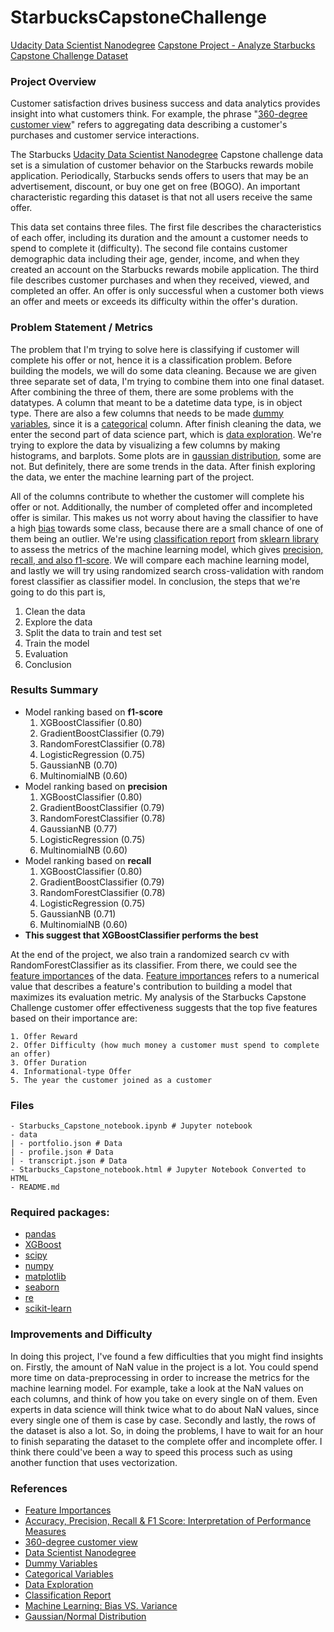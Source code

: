 # StarbucksCapstoneChallenge

[Udacity Data Scientist Nanodegree](https://www.udacity.com/course/data-scientist-nanodegree--nd025)
[Capstone Project - Analyze Starbucks Capstone Challenge Dataset](https://medium.com/@bariqhibat/data-scientist-nanodegree-starbucks-capstone-challenge-2a313a5d4084)

### Project Overview

Customer satisfaction drives business success and data analytics provides insight into what customers think. For example, the phrase "[360-degree customer view](https://searchsalesforce.techtarget.com/definition/360-degree-customer-view)" refers to aggregating data describing a customer's purchases and customer service interactions.

The Starbucks [Udacity Data Scientist Nanodegree](https://www.udacity.com/course/data-scientist-nanodegree--nd025) Capstone challenge data set is a simulation of customer behavior on the Starbucks rewards mobile application. Periodically, Starbucks sends offers to users that may be an advertisement, discount, or buy one get on free (BOGO). An important characteristic regarding this dataset is that not all users receive the same offer.

This data set contains three files. The first file describes the characteristics of each offer, including its duration and the amount a customer needs to spend to complete it (difficulty). The second file contains customer demographic data including their age, gender, income, and when they created an account on the Starbucks rewards mobile application. The third file describes customer purchases and when they received, viewed, and completed an offer. An offer is only successful when a customer both views an offer and meets or exceeds its difficulty within the offer's duration.

### Problem Statement / Metrics

The problem that I'm trying to solve here is classifying if customer will complete his offer or not, hence it is a classification problem. Before building the models, we will do some data cleaning. Because we are given three separate set of data, I'm trying to combine them into one final dataset. After combining the three of them, there are some problems with the datatypes. A column that meant to be a datetime data type, is in object type. There are also a few columns that needs to be made [dummy variables](<https://en.wikipedia.org/wiki/Dummy_variable_(statistics)>), since it is a [categorical](https://en.wikipedia.org/wiki/Categorical_variable) column. After finish cleaning the data, we enter the second part of data science part, which is [data exploration](https://en.wikipedia.org/wiki/Data_exploration#:~:text=Data%20exploration%20is%20an%20approach,through%20traditional%20data%20management%20systems.). We're trying to explore the data by visualizing a few columns by making histograms, and barplots. Some plots are in [gaussian distribution](https://en.wikipedia.org/wiki/Normal_distribution), some are not. But definitely, there are some trends in the data. After finish exploring the data, we enter the machine learning part of the project.

All of the columns contribute to whether the customer will complete his offer or not. Additionally, the number of completed offer and incompleted offer is similar. This makes us not worry about having the classifier to have a high [bias](https://becominghuman.ai/machine-learning-bias-vs-variance-641f924e6c57) towards some class, because there are a small chance of one of them being an outlier. We're using [classification report](https://scikit-learn.org/stable/modules/generated/sklearn.metrics.classification_report.html) from [sklearn library](https://scikit-learn.org/stable/index.html) to assess the metrics of the machine learning model, which gives [precision, recall, and also f1-score](https://blog.exsilio.com/all/accuracy-precision-recall-f1-score-interpretation-of-performance-measures/#:~:text=Precision%20%2D%20Precision%20is%20the%20ratio,the%20total%20predicted%20positive%20observations.&text=F1%20score%20%2D%20F1%20Score%20is,and%20false%20negatives%20into%20account.). We will compare each machine learning model, and lastly we will try using randomized search cross-validation with random forest classifier as classifier model. In conclusion, the steps that we're going to do this part is,

1. Clean the data
2. Explore the data
3. Split the data to train and test set
4. Train the model
5. Evaluation
6. Conclusion

### Results Summary

- Model ranking based on **f1-score**
  1. XGBoostClassifier (0.80)
  2. GradientBoostClassifier (0.79)
  3. RandomForestClassifier (0.78)
  4. LogisticRegression (0.75)
  5. GaussianNB (0.70)
  6. MultinomialNB (0.60)
- Model ranking based on **precision**
  1. XGBoostClassifier (0.80)
  2. GradientBoostClassifier (0.79)
  3. RandomForestClassifier (0.78)
  4. GaussianNB (0.77)
  5. LogisticRegression (0.75)
  6. MultinomialNB (0.60)
- Model ranking based on **recall**
  1. XGBoostClassifier (0.80)
  2. GradientBoostClassifier (0.79)
  3. RandomForestClassifier (0.78)
  4. LogisticRegression (0.75)
  5. GaussianNB (0.71)
  6. MultinomialNB (0.60)
- **This suggest that XGBoostClassifier performs the best**

At the end of the project, we also train a randomized search cv with RandomForestClassifier as its classifier. From there, we could see the [feature importances](https://towardsdatascience.com/running-random-forests-inspect-the-feature-importances-with-this-code-2b00dd72b92e) of the data. [Feature importances](https://towardsdatascience.com/running-random-forests-inspect-the-feature-importances-with-this-code-2b00dd72b92e) refers to a numerical value that describes a feature's contribution to building a model that maximizes its evaluation metric. My analysis of the Starbucks Capstone Challenge customer offer effectiveness suggests that the top five features based on their importance are:

    1. Offer Reward
    2. Offer Difficulty (how much money a customer must spend to complete an offer)
    3. Offer Duration
    4. Informational-type Offer
    5. The year the customer joined as a customer

### Files

```
- Starbucks_Capstone_notebook.ipynb # Jupyter notebook
- data
| - portfolio.json # Data
| - profile.json # Data
| - transcript.json # Data
- Starbucks_Capstone_notebook.html # Jupyter Notebook Converted to HTML
- README.md
```

### Required packages:

- [pandas](https://pandas.pydata.org/)
- [XGBoost](https://xgboost.readthedocs.io/en/latest/)
- [scipy](https://www.scipy.org/)
- [numpy](http://www.numpy.org/)
- [matplotlib](https://matplotlib.org/)
- [seaborn](https://seaborn.pydata.org/)
- [re](https://docs.python.org/3/library/re.html)
- [scikit-learn](https://scikit-learn.org/stable/)

### Improvements and Difficulty

In doing this project, I've found a few difficulties that you might find insights on. Firstly, the amount of NaN value in the project is a lot. You could spend more time on data-preprocessing in order to increase the metrics for the machine learning model. For example, take a look at the NaN values on each columns, and think of how you take on every single on of them. Even experts in data science will think twice what to do about NaN values, since every single one of them is case by case. Secondly and lastly, the rows of the dataset is also a lot. So, in doing the problems, I have to wait for an hour to finish separating the dataset to the complete offer and incomplete offer. I think there could've been a way to speed this process such as using another function that uses vectorization.

### References

- [Feature Importances](https://towardsdatascience.com/running-random-forests-inspect-the-feature-importances-with-this-code-2b00dd72b92e)
- [Accuracy, Precision, Recall & F1 Score: Interpretation of Performance Measures](https://blog.exsilio.com/all/accuracy-precision-recall-f1-score-interpretation-of-performance-measures/#:~:text=Precision%20%2D%20Precision%20is%20the%20ratio,the%20total%20predicted%20positive%20observations.&text=F1%20score%20%2D%20F1%20Score%20is,and%20false%20negatives%20into%20account.)
- [360-degree customer view](https://searchcustomerexperience.techtarget.com/definition/360-degree-customer-view)
- [Data Scientist Nanodegree](https://www.udacity.com/course/data-scientist-nanodegree--nd025)
- [Dummy Variables](<https://en.wikipedia.org/wiki/Dummy_variable_(statistics)>)
- [Categorical Variables](https://en.wikipedia.org/wiki/Categorical_variable)
- [Data Exploration](https://en.wikipedia.org/wiki/Data_exploration#:~:text=Data%20exploration%20is%20an%20approach,through%20traditional%20data%20management%20systems.)
- [Classification Report](https://en.wikipedia.org/wiki/Data_exploration#:~:text=Data%20exploration%20is%20an%20approach,through%20traditional%20data%20management%20systems.)
- [Machine Learning: Bias VS. Variance](https://becominghuman.ai/machine-learning-bias-vs-variance-641f924e6c57)
- [Gaussian/Normal Distribution](https://en.wikipedia.org/wiki/Normal_distribution)
